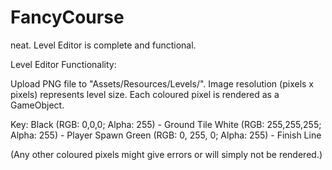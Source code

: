 # FancyCourse

neat.
Level Editor is complete and functional.

Level Editor Functionality:

  Upload PNG file to "Assets/Resources/Levels/". Image resolution (pixels x pixels) represents level size. Each coloured pixel is rendered as a GameObject.

  Key:
    Black (RGB: 0,0,0; Alpha: 255) - Ground Tile
    White (RGB: 255,255,255; Alpha: 255) - Player Spawn
    Green (RGB: 0, 255, 0; Alpha: 255) - Finish Line

  (Any other coloured pixels might give errors or will simply not be rendered.)

